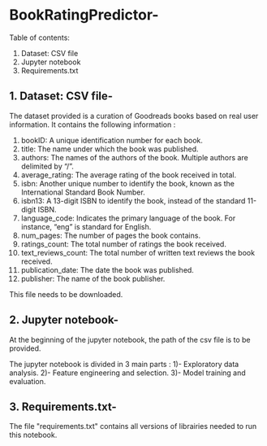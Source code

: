 # BookRatingPredictor-
Table of contents:

   1. Dataset: CSV file
   2. Jupyter notebook
   3. Requirements.txt
   
## 1. Dataset: CSV file-


The dataset provided is a curation of Goodreads books based on real user information.
It contains the following information :
 
1) bookID: A unique identification number for each book.
2) title: The name under which the book was published.
3) authors: The names of the authors of the book. Multiple authors are delimited by
“/”.
4) average_rating: The average rating of the book received in total.
5) isbn: Another unique number to identify the book, known as the International
Standard Book Number.
6) isbn13: A 13-digit ISBN to identify the book, instead of the standard 11-digit ISBN.
7) language_code: Indicates the primary language of the book. For instance, “eng” is
standard for English.
8) num_pages: The number of pages the book contains.
9) ratings_count: The total number of ratings the book received.
10) text_reviews_count: The total number of written text reviews the book received.
11) publication_date: The date the book was published.
12) publisher: The name of the book publisher.

This file needs to be downloaded.


## 2. Jupyter notebook-

At the beginning of the jupyter notebook, the path of the csv file is to be provided.

The jupyter notebook is divided in 3 main parts : 
1)- Exploratory data analysis.
2)- Feature engineering and selection.
3)- Model training and evaluation.

## 3. Requirements.txt-

The file "requirements.txt" contains all versions of librairies needed to 
run this notebook.
